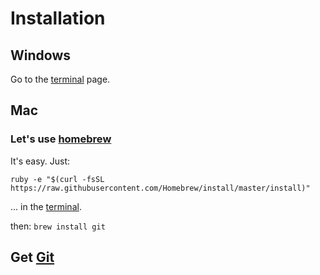 # Installation
## Windows
Go to the [terminal](../terminal/terminal.md) page.

## Mac
### Let's use [homebrew](http://brew.sh/)
It's easy. Just:

```
ruby -e "$(curl -fsSL https://raw.githubusercontent.com/Homebrew/install/master/install)"
```
... in the [terminal](../terminal/terminal.md).

then: `brew install git`

## Get [Git](git.md)
